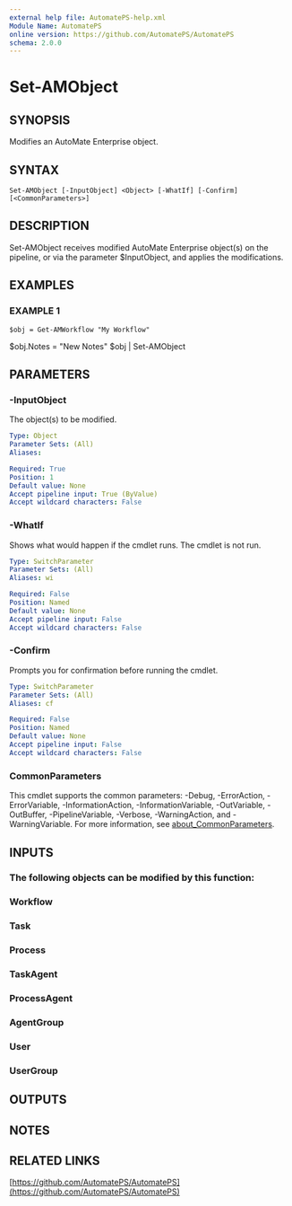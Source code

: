 ```yaml
---
external help file: AutomatePS-help.xml
Module Name: AutomatePS
online version: https://github.com/AutomatePS/AutomatePS
schema: 2.0.0
---
```


# Set-AMObject

## SYNOPSIS
Modifies an AutoMate Enterprise object.

## SYNTAX

```
Set-AMObject [-InputObject] <Object> [-WhatIf] [-Confirm] [<CommonParameters>]
```

## DESCRIPTION
Set-AMObject receives modified AutoMate Enterprise object(s) on the pipeline, or via the parameter $InputObject, and applies the modifications.

## EXAMPLES

### EXAMPLE 1
```
$obj = Get-AMWorkflow "My Workflow"
```

$obj.Notes = "New Notes"
$obj | Set-AMObject

## PARAMETERS

### -InputObject
The object(s) to be modified.

```yaml
Type: Object
Parameter Sets: (All)
Aliases:

Required: True
Position: 1
Default value: None
Accept pipeline input: True (ByValue)
Accept wildcard characters: False
```

### -WhatIf
Shows what would happen if the cmdlet runs.
The cmdlet is not run.

```yaml
Type: SwitchParameter
Parameter Sets: (All)
Aliases: wi

Required: False
Position: Named
Default value: None
Accept pipeline input: False
Accept wildcard characters: False
```

### -Confirm
Prompts you for confirmation before running the cmdlet.

```yaml
Type: SwitchParameter
Parameter Sets: (All)
Aliases: cf

Required: False
Position: Named
Default value: None
Accept pipeline input: False
Accept wildcard characters: False
```

### CommonParameters
This cmdlet supports the common parameters: -Debug, -ErrorAction, -ErrorVariable, -InformationAction, -InformationVariable, -OutVariable, -OutBuffer, -PipelineVariable, -Verbose, -WarningAction, and -WarningVariable. For more information, see [about_CommonParameters](http://go.microsoft.com/fwlink/?LinkID=113216).

## INPUTS

### The following objects can be modified by this function:
### Workflow
### Task
### Process
### TaskAgent
### ProcessAgent
### AgentGroup
### User
### UserGroup
## OUTPUTS

## NOTES

## RELATED LINKS

[https://github.com/AutomatePS/AutomatePS](https://github.com/AutomatePS/AutomatePS)

